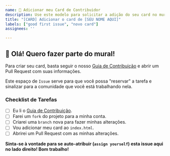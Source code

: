 ```yaml
---
name: 🙋 Adicionar meu Card de Contribuidor
description: Use este modelo para solicitar a adição do seu card no mural.
title: "[CARD] Adicionar o card de [SEU NOME AQUI]"
labels: ["good first issue", "novo card"]
assignees: ''

---
```


## 👋 Olá! Quero fazer parte do mural!

Para criar seu card, basta seguir o nosso [Guia de Contribuição](./CONTRIBUTING.md) e abrir um Pull Request com suas informações.

Este espaço de `Issue` serve para que você possa "reservar" a tarefa e sinalizar para a comunidade que você está trabalhando nela.

### Checklist de Tarefas
- [ ] Eu li o [Guia de Contribuição](./CONTRIBUTING.md).
- [ ] Farei um `fork` do projeto para a minha conta.
- [ ] Criarei uma `branch` nova para fazer minhas alterações.
- [ ] Vou adicionar meu card ao `index.html`.
- [ ] Abrirei um Pull Request com as minhas alterações.

**Sinta-se à vontade para se auto-atribuir (`assign yourself`) esta issue aqui no lado direito! Bom trabalho!**